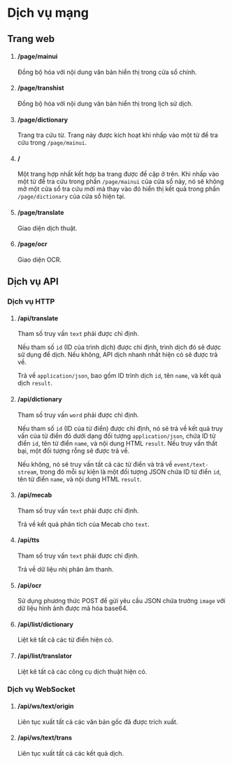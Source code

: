 # Dịch vụ mạng

## Trang web

1. #### /page/mainui

    Đồng bộ hóa với nội dung văn bản hiển thị trong cửa sổ chính.

1. #### /page/transhist

    Đồng bộ hóa với nội dung văn bản hiển thị trong lịch sử dịch.

1. #### /page/dictionary

    Trang tra cứu từ. Trang này được kích hoạt khi nhấp vào một từ để tra cứu trong `/page/mainui`.

1. #### /

    Một trang hợp nhất kết hợp ba trang được đề cập ở trên. Khi nhấp vào một từ để tra cứu trong phần `/page/mainui` của cửa sổ này, nó sẽ không mở một cửa sổ tra cứu mới mà thay vào đó hiển thị kết quả trong phần `/page/dictionary` của cửa sổ hiện tại.

1. #### /page/translate

    Giao diện dịch thuật.

1. #### /page/ocr

    Giao diện OCR.

## Dịch vụ API

### Dịch vụ HTTP

1. #### /api/translate

   Tham số truy vấn `text` phải được chỉ định.

   Nếu tham số `id` (ID của trình dịch) được chỉ định, trình dịch đó sẽ được sử dụng để dịch. Nếu không, API dịch nhanh nhất hiện có sẽ được trả về.

   Trả về `application/json`, bao gồm ID trình dịch `id`, tên `name`, và kết quả dịch `result`.

1. #### /api/dictionary

    Tham số truy vấn `word` phải được chỉ định.

    Nếu tham số `id` (ID của từ điển) được chỉ định, nó sẽ trả về kết quả truy vấn của từ điển đó dưới dạng đối tượng `application/json`, chứa ID từ điển `id`, tên từ điển `name`, và nội dung HTML `result`. Nếu truy vấn thất bại, một đối tượng rỗng sẽ được trả về.

    Nếu không, nó sẽ truy vấn tất cả các từ điển và trả về `event/text-stream`, trong đó mỗi sự kiện là một đối tượng JSON chứa ID từ điển `id`, tên từ điển `name`, và nội dung HTML `result`.

1. #### /api/mecab

   Tham số truy vấn `text` phải được chỉ định.

   Trả về kết quả phân tích của Mecab cho `text`.

1. #### /api/tts

   Tham số truy vấn `text` phải được chỉ định.

   Trả về dữ liệu nhị phân âm thanh.

1. #### /api/ocr

   Sử dụng phương thức POST để gửi yêu cầu JSON chứa trường `image` với dữ liệu hình ảnh được mã hóa base64.

1. #### /api/list/dictionary  

    Liệt kê tất cả các từ điển hiện có.  

1. #### /api/list/translator  

    Liệt kê tất cả các công cụ dịch thuật hiện có.  

### Dịch vụ WebSocket

1.  #### /api/ws/text/origin

    Liên tục xuất tất cả các văn bản gốc đã được trích xuất.

1.  #### /api/ws/text/trans

    Liên tục xuất tất cả các kết quả dịch.